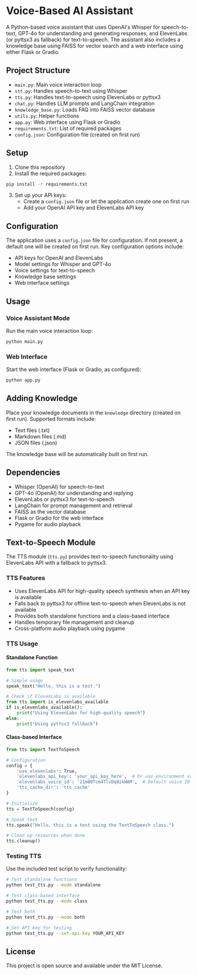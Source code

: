 # Voice-Based AI Assistant

A Python-based voice assistant that uses OpenAI's Whisper for speech-to-text, GPT-4o for understanding and generating responses, and ElevenLabs (or pyttsx3 as fallback) for text-to-speech. The assistant also includes a knowledge base using FAISS for vector search and a web interface using either Flask or Gradio.

## Project Structure

- `main.py`: Main voice interaction loop
- `stt.py`: Handles speech-to-text using Whisper
- `tts.py`: Handles text-to-speech using ElevenLabs or pyttsx3
- `chat.py`: Handles LLM prompts and LangChain integration
- `knowledge_base.py`: Loads FAQ into FAISS vector database
- `utils.py`: Helper functions
- `app.py`: Web interface using Flask or Gradio
- `requirements.txt`: List of required packages
- `config.json`: Configuration file (created on first run)

## Setup

1. Clone this repository
2. Install the required packages:

```bash
pip install -r requirements.txt
```

3. Set up your API keys:
   - Create a `config.json` file or let the application create one on first run
   - Add your OpenAI API key and ElevenLabs API key

## Configuration

The application uses a `config.json` file for configuration. If not present, a default one will be created on first run. Key configuration options include:

- API keys for OpenAI and ElevenLabs
- Model settings for Whisper and GPT-4o
- Voice settings for text-to-speech
- Knowledge base settings
- Web interface settings

## Usage

### Voice Assistant Mode

Run the main voice interaction loop:

```bash
python main.py
```

### Web Interface

Start the web interface (Flask or Gradio, as configured):

```bash
python app.py
```

## Adding Knowledge

Place your knowledge documents in the `knowledge` directory (created on first run). Supported formats include:

- Text files (.txt)
- Markdown files (.md)
- JSON files (.json)

The knowledge base will be automatically built on first run.

## Dependencies

- Whisper (OpenAI) for speech-to-text
- GPT-4o (OpenAI) for understanding and replying
- ElevenLabs or pyttsx3 for text-to-speech
- LangChain for prompt management and retrieval
- FAISS as the vector database
- Flask or Gradio for the web interface
- Pygame for audio playback

## Text-to-Speech Module

The TTS module (`tts.py`) provides text-to-speech functionality using ElevenLabs API with a fallback to pyttsx3.

### TTS Features

- Uses ElevenLabs API for high-quality speech synthesis when an API key is available
- Falls back to pyttsx3 for offline text-to-speech when ElevenLabs is not available
- Provides both standalone functions and a class-based interface
- Handles temporary file management and cleanup
- Cross-platform audio playback using pygame

### TTS Usage

#### Standalone Function

```python
from tts import speak_text

# Simple usage
speak_text("Hello, this is a test.")

# Check if ElevenLabs is available
from tts import is_elevenlabs_available
if is_elevenlabs_available():
    print("Using ElevenLabs for high-quality speech")
else:
    print("Using pyttsx3 fallback")
```

#### Class-based Interface

```python
from tts import TextToSpeech

# Configuration
config = {
    'use_elevenlabs': True,
    'elevenlabs_api_key': 'your_api_key_here',  # Or use environment variable
    'elevenlabs_voice_id': '21m00Tcm4TlvDq8ikWAM',  # Default voice ID
    'tts_cache_dir': 'tts_cache'
}

# Initialize
tts = TextToSpeech(config)

# Speak text
tts.speak("Hello, this is a test using the TextToSpeech class.")

# Clean up resources when done
tts.cleanup()
```

### Testing TTS

Use the included test script to verify functionality:

```bash
# Test standalone functions
python test_tts.py --mode standalone

# Test class-based interface
python test_tts.py --mode class

# Test both
python test_tts.py --mode both

# Set API key for testing
python test_tts.py --set-api-key YOUR_API_KEY
```

## License

This project is open source and available under the MIT License.
